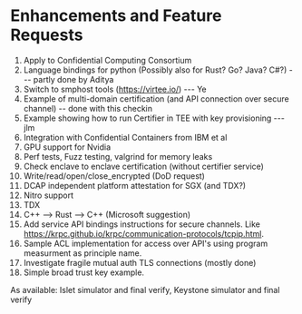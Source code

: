 # Enhancements and Feature Requests

 1. Apply to Confidential Computing Consortium
 2. Language bindings for python (Possibly also for Rust? Go? Java? C#?)  --- partly done by Aditya
 3. Switch to smphost tools (https://virtee.io/) --- Ye
 4. Example of multi-domain certification (and API connection over secure channel)  -- done with this checkin
 5. Example showing how to run Certifier in TEE with key provisioning --- jlm
 6. Integration with Confidential Containers from IBM et al
 7. GPU support for Nvidia
 8. Perf tests, Fuzz testing, valgrind for memory leaks
 9. Check enclave to enclave certification (without certifier service)
10. Write/read/open/close_encrypted (DoD request)
11. DCAP independent platform attestation for SGX (and TDX?)
12. Nitro support
13. TDX
14. C++ --> Rust --> C++ (Microsoft suggestion)
15. Add service API bindings instructions for secure channels. Like https://krpc.github.io/krpc/communication-protocols/tcpip.html.
16. Sample ACL implementation for access over API's using program measurment as principle name.
17. Investigate fragile mutual auth TLS connections (mostly done)
18. Simple broad trust key example.

As available:  Islet simulator and final verify, Keystone simulator and final verify
